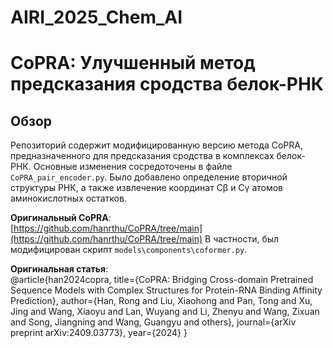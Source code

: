 # AIRI_2025_Chem_AI

# CoPRA: Улучшенный метод предсказания сродства белок-РНК

## Обзор
Репозиторий содержит модифицированную версию метода CoPRA, предназначенного для предсказания сродства в комплексах белок-РНК. Основные изменения сосредоточены в файле `CoPRA_pair_encoder.py`.
Было добавлено определение вторичной структуры РНК, а также извлечение координат Cβ и Cγ атомов аминокислотных остатков.

**Оригинальный CoPRA**:  
[https://github.com/hanrthu/CoPRA/tree/main](https://github.com/hanrthu/CoPRA/tree/main) В частности, был модифицирован скрипт `models\components\coformer.py`.

**Оригинальная статья**:  
@article{han2024copra,
  title={CoPRA: Bridging Cross-domain Pretrained Sequence Models with Complex Structures for Protein-RNA Binding Affinity Prediction},
  author={Han, Rong and Liu, Xiaohong and Pan, Tong and Xu, Jing and Wang, Xiaoyu and Lan, Wuyang and Li, Zhenyu and Wang, Zixuan and Song, Jiangning and Wang, Guangyu and others},
  journal={arXiv preprint arXiv:2409.03773},
  year={2024}
}
